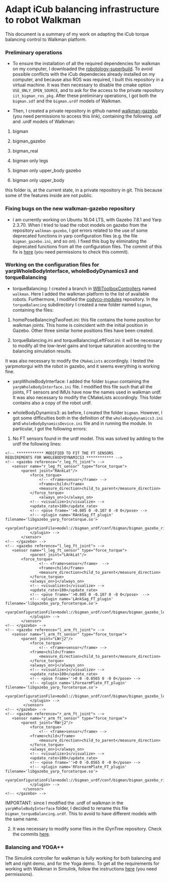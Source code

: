 # Adapt iCub balancing infrastructure to robot Walkman
This document is a summary of my work on adapting the iCub torque balancing control to Walkman platform.

### Preliminary operations

- To ensure the installation of all the required dependencies for walkman on my computer, I downloaded the [robotology-superbuild](https://github.com/robotology-playground/robotology-superbuild). To avoid possible conflicts with the iCub dependecies already installed on my computer, and because also ROS was required, I built this repository in a virtual machine. It was then necessary to disable the cmake option `USE_ONLY_OPEN_SOURCE`, and to ask for the access to the private repository `iit_bigman_ros_pkg`. After these preliminary operations, I got both the `bigman.sdf` and the `bigman.urdf` models of Walkman.

- Then, I created a private repository in github named [walkman-gazebo]() (you need permissions to access this link), containing the following .sdf and .urdf models of Walkman:

1) bigman

2) bigman_gazebo

3) bigman_real

4) bigman only legs

5) bigman only upper_body gazebo

6) bigman only upper_body

this folder is, at the current state, in a private repository in git. This because some of the features inside are not public.

### Fixing bugs on the new walkman-gazebo repository

- I am currently working on Ubuntu 16.04 LTS, with Gazebo 7.8.1 and Yarp 2.3.70. When I tried to load the robot models on gazebo from the repository `walkman-gazebo`, I got errors related to the use of some deprecated functions in yarp configuration files (e.g. the file `bigman_gazebo.ini`, and so on). I fixed this bug by eliminating the deprecated functions from all the configuration files. The commit of this fix is [here](https://gitlab.robotology.eu/walkman-drc/iit-bigman-ros-pkg/issues/10) (you need permissions to check this commit). 

### Working on the configuration files for yarpWholeBodyInterface, wholeBodyDynamics3 and torqueBalancing

- torqueBalancing: I created a branch in [WBIToolboxControllers](https://github.com/robotology-playground/WBI-Toolbox-controllers) named `walkman`. Here I added the walkman platform to the list of  available robots. Furthermore, I modified the [codyco-modules](https://github.com/robotology/codyco-modules) repository. In the `torqueBalancing` subdirectory I created a new folder named `bigman`, containing the files:
 
 1) homePoseBalancingTwoFeet.ini: this file contains the home position for walkman joints. This home is coincident with the initial position in Gazebo. Other three similar home positions files have been created.

 2) torqueBalancing.ini and torqueBalancingLeftFoot.ini: it will be necessary to modify all the low-level gains and torque saturation according to the balancing simulation results. 

It was also necessary to modify the `CMakeLists` accordingly. I tested the yarpmotorgui with the robot in gazebo, and it seems everything is working fine.

- yarpWholeBodyInterface: I added the folder `bigman` containing the `yarpWholeBodyInterface.ini` file. I modified this file such that all the joints, FT sensors and IMUs have now the names used in walkman urdf. It was also necessary to modify the CMakeLists accordingly. This folder contains also a copy of the robot urdf.
  
- wholeBodyDynamics3: as before, I created the folder `bigman`. However, I got some difficulties both in the definition of the `wholeBodyDynamics3.ini` and `wholeBodyDynamicsDevice.ini` file and in running the module. In particular, I got the following errors:

 1) No FT sensors found in the urdf model. This was solved by adding to the urdf the following lines:
    
 ```
 <!-- ************ MODIFIED TO FIT THE FT SENSORS
 REQUIREMENTS FOR WHOLEBODYDYNAMICS3 ************ -->
 <!-- <gazebo reference="r_leg_ft_joint"> -->
 	<sensor name="r_leg_ft_sensor" type="force_torque">
		<parent joint="RAnkLat"/>
        	<force_torque>
          		<!-- <frame>sensor</frame> -->
          		<frame>child</frame>
          		<measure_direction>child_to_parent</measure_direction>
        	</force_torque>
                <always_on>1</always_on>
         	<!-- <visualize>1</visualize> -->
          	<update_rate>100</update_rate>
        	<!-- <pose frame=''>0.005 0 -0.107 0 -0 0</pose> -->
        	<!-- <plugin name='RAnkSag_FT_plugin' filename='libgazebo_yarp_forcetorque.so'>
          		<yarpConfigurationFile>model://bigman_urdf/conf/bigman/bigman_gazebo_right_leg_ft.ini</yarpConfigurationFile>
        	</plugin> -->
      	</sensor>
 <!-- </gazebo> -->
<!-- <gazebo reference="l_leg_ft_joint"> -->
 	<sensor name="l_leg_ft_sensor" type="force_torque">
        	<parent joint="LAnkLat"/>
		<force_torque>
          		<!-- <frame>sensor</frame>  -->
          		<frame>child</frame>
          		<measure_direction>child_to_parent</measure_direction>
        	</force_torque>
        	<always_on>1</always_on>  	
         	<!-- <visualize>1</visualize> -->
        	<update_rate>100</update_rate> 	
        	<!-- <pose frame=''>0.005 0 -0.107 0 -0 0</pose>  -->
        	<!-- <plugin name='LAnkSag_FT_plugin' filename='libgazebo_yarp_forcetorque.so'>
          		<yarpConfigurationFile>model://bigman_urdf/conf/bigman/bigman_gazebo_left_leg_ft.ini</yarpConfigurationFile>
        	</plugin> -->
      	</sensor>
<!-- </gazebo> -->
<!-- <gazebo reference="l_arm_ft_joint"> -->
 	<sensor name="l_arm_ft_sensor" type="force_torque">
		<parent joint="LWrj2"/>
        	<force_torque>
          		<!-- <frame>sensor</frame> -->
			<frame>child</frame>
          		<measure_direction>child_to_parent</measure_direction>
        	</force_torque>
        	<always_on>1</always_on> 	
        	<!-- <visualize>1</visualize> -->
        	<update_rate>100</update_rate> 	
        	<!-- <pose frame=''>0 0 -0.0565 0 -0 0</pose> -->
        	<!-- <plugin name='LForearmPlate_FT_plugin' filename='libgazebo_yarp_forcetorque.so'>
          		<yarpConfigurationFile>model://bigman_urdf/conf/bigman/bigman_gazebo_left_arm_ft.ini</yarpConfigurationFile>
        	</plugin> -->
     	 </sensor>
<!-- </gazebo> -->
<!-- <gazebo reference="r_arm_ft_joint"> -->
 	<sensor name="r_arm_ft_sensor" type="force_torque">
		<parent joint="RWrj2"/>
        	<force_torque>
          		<!-- <frame>sensor</frame> -->
			<frame>child</frame>
          		<measure_direction>child_to_parent</measure_direction>
        	</force_torque>
        	<always_on>1</always_on>	
        	<!-- <visualize>1</visualize> -->
        	<update_rate>100</update_rate> 	
        	<!-- <pose frame=''>0 0 -0.0565 0 -0 0</pose> -->
        	<!-- <plugin name='RForearmPlate_FT_plugin' filename='libgazebo_yarp_forcetorque.so'>
          		<yarpConfigurationFile>model://bigman_urdf/conf/bigman/bigman_gazebo_right_arm_ft.ini</yarpConfigurationFile>
        	</plugin> -->
     	 </sensor>
<!-- </gazebo> -->

```
  
 IMPORTANT: since I modified the .urdf of walkman in the `yarpWholeBodyInterface` folder, I decided to rename this file `bigman_torqueBalancing.urdf`. This to avoid to have different models with the same name. 

 2) It was necessary to modify some files in the iDynTree repository. Check the commits [here](https://github.com/robotology/idyntree/commit/2470a71cee49ee3a611195e36b8dc447eca9f154).

### Balancing and YOGA++
The Simulink controller for walkman is fully working for both balancing and left and right demo, and for the Yoga demo. To get all the requirements for working with Walkman in Simulink, follow the instructions [here]() (you need permissions).


